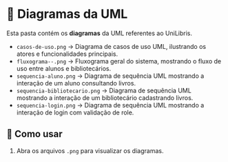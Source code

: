 # 📂 Diagramas da UML

Esta pasta contém os **diagramas** da UML referentes ao UniLibris.

- `casos-de-uso.png` → Diagrama de casos de uso UML, ilustrando os atores e funcionalidades principais.  
- `fluxograma--.png` → Fluxograma geral do sistema, mostrando o fluxo de uso entre alunos e bibliotecários.  
- `sequencia-aluno.png` → Diagrama de sequência UML mostrando a interação de um aluno consultando livros.  
- `sequencia-bibliotecario.png` → Diagrama de sequência UML mostrando a interação de um bibliotecário cadastrando livros.
- `sequencia-login.png` → Diagrama de sequência UML mostrando a interação de login com validação de role.

## 📖 Como usar

1. Abra os arquivos `.png` para visualizar os diagramas.   
